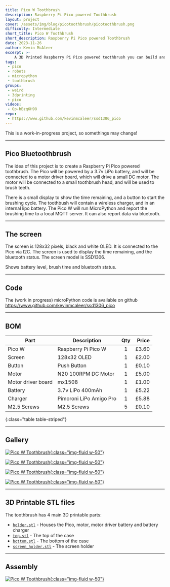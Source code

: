```yaml
---
title: Pico W Toothbrush
description: Raspberry Pi Pico powered Toothbrush
layout: project
cover: /assets/img/blog/picotoothbrush/picotoothbrush.png
difficulty: Intermediate
short_title: Pico W Toothbrush
short_description: Raspberry Pi Pico powered Toothbrush
date: 2023-11-26
author: Kevin McAleer
excerpt: >-
    A 3D Printed Raspberry Pi Pico powered toothbrush you can build and program yourself
tags:
 - pico
 - robots
 - micropython
 - toothbrush
groups:
 - weird
 - 3dprinting
 - pico
videos:
 - Op-bBzq6H98
repo:
 - https://www.github.com/kevinmcaleer/ssd1306_pico
---
```


This is a work-in-progress project, so somethings may change!

---

## Pico Bluetoothbrush

The idea of this project is to create a Raspberry Pi Pico powered toothbrush. The Pico will be powered by a 3.7v LiPo battery, and will be connected to a motor driver board, which will drive a small DC motor. The motor will be connected to a small toothbrush head, and will be used to brush teeth.

There is a small display to show the time remaining, and a button to start the brushing cycle. The toothbush will contain a wireless charger, and in an internal lipo battery. The Pico W will run MicroPython and report the brushing time to a local MQTT server. It can also report data via bluetooth.

---

## The screen

The screen is 128x32 pixels, black and white OLED. It is connected to the Pico via I2C. The screen is used to display the time remaining, and the bluetooth status. The screen model is SSD1306.

Shows battery level, brush time and bluetooth status.

---

## Code

The (work in progress) microPython code is available on github <https://www.github.com/kevinmcaleer/ssd1306_pico>

---

## BOM

Part               | Description             | Qty | Price
-------------------|-------------------------|:---:|-----:
Pico W             | Raspberry Pi Pico W     |  1  | £3.60
Screen             | 128x32 OLED             |  1  | £2.00
Button             | Push Button             |  1  | £0.10
Motor              | N20 100RPM DC Motor     |  1  | £5.00
Motor driver board | mx1508                  |  1  | £1.00
Battery            | 3.7v LiPo 400mAh        |  1  | £5.22
Charger            | Pimoroni LiPo Amigo Pro |  1  | £5.88
M2.5 Screws        | M2.5 Screws             |  5  | £0.10
{:class="table table-striped"}

---

## Gallery

[![Pico W Toothbrush](/assets/img/blog/picotoothbrush/pico01.png){:class="img-fluid w-50"}](/assets/img/blog/picotoothbrush/pico01.png)

[![Pico W Toothbrush](/assets/img/blog/picotoothbrush/pico02.png){:class="img-fluid w-50"}](/assets/img/blog/picotoothbrush/pico02.png)


[![Pico W Toothbrush](/assets/img/blog/picotoothbrush/pico04.png){:class="img-fluid w-50"}](/assets/img/blog/picotoothbrush/pico04.png)

[![Pico W Toothbrush](/assets/img/blog/picotoothbrush/pico05.png){:class="img-fluid w-50"}](/assets/img/blog/picotoothbrush/pico05.png)

---

## 3D Printable STL files

The toothbrush has 4 main 3D printable parts:

* [`holder.stl`](/assets/stl/picotoothbrush/holder.stl) - Houses the Pico, motor, motor driver battery and battery charger
* [`top.stl`](/assets/stl/picotoothbrush/top.stl) - The top of the case
* [`bottom.stl`](/assets/stl/picotoothbrush/bottom.stl) - The bottom of the case
* [`screen_holder.stl`](/assets/stl/picotoothbrush/screen_holder.stl) - The screen holder

---

## Assembly

[![Pico W Toothbrush](/assets/img/blog/picotoothbrush/pico03.png){:class="img-fluid w-50"}](/assets/img/blog/picotoothbrush/pico03.png)

